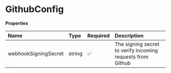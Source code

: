 # GithubConfig

**Properties**

| Name                 | Type   | Required | Description                                                |
| :------------------- | :----- | :------- | :--------------------------------------------------------- |
| webhookSigningSecret | string | ✅       | The signing secret to verify incoming requests from Github |
